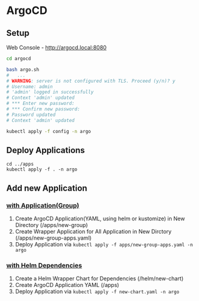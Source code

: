 # ArgoCD
## Setup
Web Console - http://argocd.local:8080
```bash
cd argocd

bash argo.sh
#   ...
# WARNING: server is not configured with TLS. Proceed (y/n)? y
# Username: admin
# 'admin' logged in successfully
# Context 'admin' updated
# *** Enter new password: 
# *** Confirm new password: 
# Password updated
# Context 'admin' updated
```
```bash
kubectl apply -f config -n argo
```

## Deploy Applications
```
cd ../apps
kubectl apply -f . -n argo
```

## Add new Application
### [with Application(Group)](apps/README.md)
1. Create ArgoCD Application(YAML, using helm or kustomize) in New Directory (/apps/new-group)
2. Create Wrapper Application for All Application in New Dirctory (/apps/new-group-apps.yaml)
3. Deploy Application via `kubectl apply -f apps/new-group-apps.yaml -n argo`

### [with Helm Dependencies](helm/README.md)
1. Create a Helm Wrapper Chart for Dependencies (/helm/new-chart)
2. Create ArgoCD Application YAML (/apps)
3. Deploy Application via `kubectl apply -f new-chart.yaml -n argo`